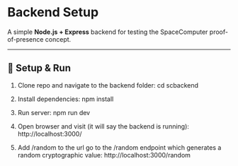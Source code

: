 # Backend Setup

A simple **Node.js + Express** backend for testing the SpaceComputer proof-of-presence concept.

---

## 🚀 Setup & Run

1. Clone repo and navigate to the backend folder: cd scbackend

2. Install dependencies: npm install

3. Run server: npm run dev

4. Open browser and visit (it will say the backend is running): http://localhost:3000/

5. Add /random to the url go to the /random endpoint which generates a random cryptographic value: http://localhost:3000/random